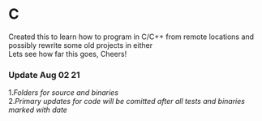 # C

Created this to learn how to program in C/C++ from remote locations and possibly rewrite some old projects in either \
Lets see how far this goes, Cheers!

### Update Aug 02 21
  1.*Folders for source and binaries*\
  2.*Primary updates for code will be comitted after all tests and binaries marked with date*

